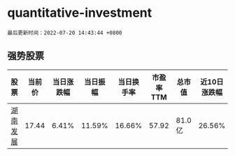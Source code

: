 # quantitative-investment

`最后更新时间：2022-07-20 14:43:44 +0800`

## 强势股票

|股票|当前价|当日涨跌幅|当日振幅|当日换手率|市盈率TTM|总市值|近10日涨跌幅|
|----|----|----|----|----|----|----|----|
|[湖南发展](https://xueqiu.com/S/SZ000722)|17.44|6.41%|11.59%|16.66%|57.92|81.0亿|26.56%|
